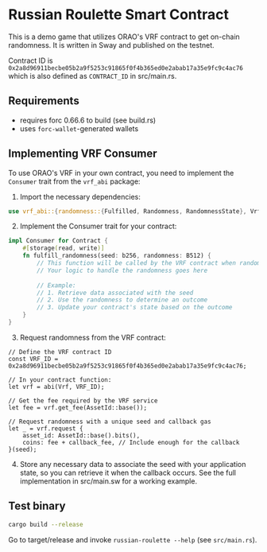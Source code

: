 # Russian Roulette Smart Contract

This is a demo game that utilizes ORAO's VRF contract to get on-chain randomness. It is written in Sway and published on the testnet.

Contract ID is `0x2a8d96911becbe05b2a9f5253c91865f0f4b365ed0e2abab17a35e9fc9c4ac76` which is also defined as `CONTRACT_ID` in src/main.rs.

## Requirements

-   requires forc 0.66.6 to build (see build.rs)
-   uses `forc-wallet`-generated wallets

## Implementing VRF Consumer

To use ORAO's VRF in your own contract, you need to implement the `Consumer` trait from the `vrf_abi` package:

1. Import the necessary dependencies:
```rust
use vrf_abi::{randomness::{Fulfilled, Randomness, RandomnessState}, Vrf, Consumer};
```
2. Implement the Consumer trait for your contract:
```rust
impl Consumer for Contract {
    #[storage(read, write)]
    fn fulfill_randomness(seed: b256, randomness: B512) {
        // This function will be called by the VRF contract when randomness is available
        // Your logic to handle the randomness goes here
        
        // Example:
        // 1. Retrieve data associated with the seed
        // 2. Use the randomness to determine an outcome
        // 3. Update your contract's state based on the outcome
    }
}
```
3. Request randomness from the VRF contract:
```sway
// Define the VRF contract ID
const VRF_ID = 0x2a8d96911becbe05b2a9f5253c91865f0f4b365ed0e2abab17a35e9fc9c4ac76;

// In your contract function:
let vrf = abi(Vrf, VRF_ID);

// Get the fee required by the VRF service
let fee = vrf.get_fee(AssetId::base());

// Request randomness with a unique seed and callback gas
let _ = vrf.request {
    asset_id: AssetId::base().bits(),
    coins: fee + callback_fee, // Include enough for the callback
}(seed);
```
4. Store any necessary data to associate the seed with your application state, so you can retrieve it when the callback occurs.
See the full implementation in src/main.sw for a working example.

## Test binary

```sh
cargo build --release
```

Go to target/release and invoke `russian-roulette --help` (see `src/main.rs`).
